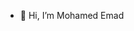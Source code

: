 - 👋 Hi, I’m Mohamed Emad 

<!---
mohamedemad-10/mohamedemad-10 is a ✨ special ✨ repository because its `README.md` (this file) appears on your GitHub profile.
You can click the Preview link to take a look at your changes.
--->
